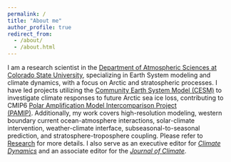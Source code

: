 ```yaml
---
permalink: /
title: "About me"
author_profile: true
redirect_from: 
  - /about/
  - /about.html
---
```


I am a research scientist in the [Department of Atmospheric Sciences at Colorado State University](https://www.atmos.colostate.edu/), specializing in Earth System modeling and climate dynamics, with a focus on Arctic and stratospheric processes. I have led projects utilizing the [Community Earth System Model (CESM)](https://www.cesm.ucar.edu/) to investigate climate responses to future Arctic sea ice loss, contributing to CMIP6 [Polar Amplification Model Intercomparison Project (PAMIP)](https://www.cesm.ucar.edu/projects/cmip6/pamip). Additionally, my work covers high-resolution modeling, western boundary current ocean-atmosphere interactions, solar-climate intervention, weather-climate interface, subseasonal-to-seasonal prediction, and stratosphere-troposphere coupling. Please refer to [Research](https://lantaosun.github.io/research/) for more details. I also serve as an executive editor for [<em>Climate Dynamics</em>](https://link.springer.com/journal/382) and an associate editor for the [<em>Journal of Climate</em>](https://www.ametsoc.org/index.cfm/ams/publications/journals/journal-of-climate/).

